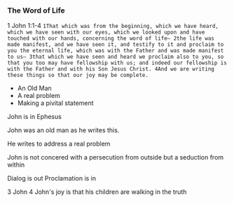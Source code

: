 
### The Word of Life

1 John 1:1-4
```1That which was from the beginning, which we have heard, which we have seen with our eyes, which we looked upon and have touched with our hands, concerning the word of life— 2the life was made manifest, and we have seen it, and testify to it and proclaim to you the eternal life, which was with the Father and was made manifest to us— 3that which we have seen and heard we proclaim also to you, so that you too may have fellowship with us; and indeed our fellowship is with the Father and with his Son Jesus Christ. 4And we are writing these things so that our joy may be complete.```

* An Old Man 
* A real problem
* Making a pivital statement

John is in Ephesus

John was an old man as he writes this.

He writes to address a real problem

John is not concered with a persecution from outside but a seduction from within

Dialog is out Proclamation is in

3 John 4 John's joy is that his children are walking in the truth